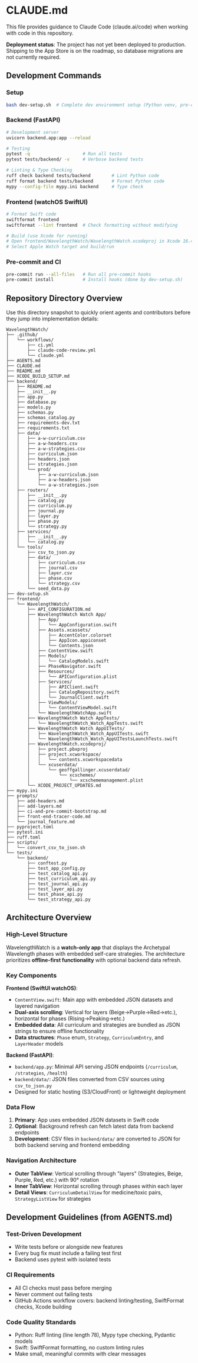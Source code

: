 # CLAUDE.md

This file provides guidance to Claude Code (claude.ai/code) when working with code in this repository.

**Deployment status**: The project has not yet been deployed to production. Shipping to the App Store is on the roadmap, so database migrations are not currently required.

## Development Commands

### Setup
```bash
bash dev-setup.sh  # Complete dev environment setup (Python venv, pre-commit, SwiftFormat)
```

### Backend (FastAPI)
```bash
# Development server
uvicorn backend.app:app --reload

# Testing
pytest -q                    # Run all tests
pytest tests/backend/ -v     # Verbose backend tests

# Linting & Type Checking
ruff check backend tests/backend        # Lint Python code
ruff format backend tests/backend       # Format Python code
mypy --config-file mypy.ini backend     # Type check
```

### Frontend (watchOS SwiftUI)
```bash
# Format Swift code
swiftformat frontend
swiftformat --lint frontend  # Check formatting without modifying

# Build (use Xcode for running)
# Open frontend/WavelengthWatch/WavelengthWatch.xcodeproj in Xcode 16.4+
# Select Apple Watch target and build/run
```

### Pre-commit and CI
```bash
pre-commit run --all-files   # Run all pre-commit hooks
pre-commit install           # Install hooks (done by dev-setup.sh)
```

## Repository Directory Overview

Use this directory snapshot to quickly orient agents and contributors before they jump into implementation details:

```text
WavelengthWatch/
├── .github/
│   └── workflows/
│       ├── ci.yml
│       ├── claude-code-review.yml
│       └── claude.yml
├── AGENTS.md
├── CLAUDE.md
├── README.md
├── XCODE_BUILD_SETUP.md
├── backend/
│   ├── README.md
│   ├── __init__.py
│   ├── app.py
│   ├── database.py
│   ├── models.py
│   ├── schemas.py
│   ├── schemas_catalog.py
│   ├── requirements-dev.txt
│   ├── requirements.txt
│   ├── data/
│   │   ├── a-w-curriculum.csv
│   │   ├── a-w-headers.csv
│   │   ├── a-w-strategies.csv
│   │   ├── curriculum.json
│   │   ├── headers.json
│   │   ├── strategies.json
│   │   └── prod/
│   │       ├── a-w-curriculum.json
│   │       ├── a-w-headers.json
│   │       └── a-w-strategies.json
│   ├── routers/
│   │   ├── __init__.py
│   │   ├── catalog.py
│   │   ├── curriculum.py
│   │   ├── journal.py
│   │   ├── layer.py
│   │   ├── phase.py
│   │   └── strategy.py
│   ├── services/
│   │   ├── __init__.py
│   │   └── catalog.py
│   └── tools/
│       ├── csv_to_json.py
│       ├── data/
│       │   ├── curriculum.csv
│       │   ├── journal.csv
│       │   ├── layer.csv
│       │   ├── phase.csv
│       │   └── strategy.csv
│       └── seed_data.py
├── dev-setup.sh
├── frontend/
│   └── WavelengthWatch/
│       ├── API_CONFIGURATION.md
│       ├── WavelengthWatch Watch App/
│       │   ├── App/
│       │   │   └── AppConfiguration.swift
│       │   ├── Assets.xcassets/
│       │   │   ├── AccentColor.colorset
│       │   │   ├── AppIcon.appiconset
│       │   │   └── Contents.json
│       │   ├── ContentView.swift
│       │   ├── Models/
│       │   │   └── CatalogModels.swift
│       │   ├── PhaseNavigator.swift
│       │   ├── Resources/
│       │   │   └── APIConfiguration.plist
│       │   ├── Services/
│       │   │   ├── APIClient.swift
│       │   │   ├── CatalogRepository.swift
│       │   │   └── JournalClient.swift
│       │   ├── ViewModels/
│       │   │   └── ContentViewModel.swift
│       │   └── WavelengthWatchApp.swift
│       ├── WavelengthWatch Watch AppTests/
│       │   └── WavelengthWatch_Watch_AppTests.swift
│       ├── WavelengthWatch Watch AppUITests/
│       │   ├── WavelengthWatch_Watch_AppUITests.swift
│       │   └── WavelengthWatch_Watch_AppUITestsLaunchTests.swift
│       ├── WavelengthWatch.xcodeproj/
│       │   ├── project.pbxproj
│       │   ├── project.xcworkspace/
│       │   │   └── contents.xcworkspacedata
│       │   └── xcuserdata/
│       │       └── geoffgallinger.xcuserdatad/
│       │           └── xcschemes/
│       │               └── xcschememanagement.plist
│       └── XCODE_PROJECT_UPDATES.md
├── mypy.ini
├── prompts/
│   ├── add-headers.md
│   ├── add-layers.md
│   ├── ci-and-pre-commit-bootstrap.md
│   ├── front-end-tracer-code.md
│   └── journal_feature.md
├── pyproject.toml
├── pytest.ini
├── ruff.toml
├── scripts/
│   └── convert_csv_to_json.sh
└── tests/
    └── backend/
        ├── conftest.py
        ├── test_app_config.py
        ├── test_catalog_api.py
        ├── test_curriculum_api.py
        ├── test_journal_api.py
        ├── test_layer_api.py
        ├── test_phase_api.py
        └── test_strategy_api.py
```

## Architecture Overview

### High-Level Structure
WavelengthWatch is a **watch-only app** that displays the Archetypal Wavelength phases with embedded self-care strategies. The architecture prioritizes **offline-first functionality** with optional backend data refresh.

### Key Components

**Frontend (SwiftUI watchOS)**:
- `ContentView.swift`: Main app with embedded JSON datasets and layered navigation
- **Dual-axis scrolling**: Vertical for layers (Beige→Purple→Red→etc.), horizontal for phases (Rising→Peaking→etc.)
- **Embedded data**: All curriculum and strategies are bundled as JSON strings to ensure offline functionality
- **Data structures**: `Phase` enum, `Strategy`, `CurriculumEntry`, and `LayerHeader` models

**Backend (FastAPI)**:
- `backend/app.py`: Minimal API serving JSON endpoints (`/curriculum`, `/strategies`, `/health`)
- `backend/data/`: JSON files converted from CSV sources using `csv_to_json.py`
- Designed for static hosting (S3/CloudFront) or lightweight deployment

### Data Flow
1. **Primary**: App uses embedded JSON datasets in Swift code
2. **Optional**: Background refresh can fetch latest data from backend endpoints
3. **Development**: CSV files in `backend/data/` are converted to JSON for both backend serving and frontend embedding

### Navigation Architecture
- **Outer TabView**: Vertical scrolling through "layers" (Strategies, Beige, Purple, Red, etc.) with 90° rotation
- **Inner TabView**: Horizontal scrolling through phases within each layer
- **Detail Views**: `CurriculumDetailView` for medicine/toxic pairs, `StrategyListView` for strategies

## Development Guidelines (from AGENTS.md)

### Test-Driven Development
- Write tests before or alongside new features
- Every bug fix must include a failing test first
- Backend uses pytest with isolated tests

### CI Requirements
- All CI checks must pass before merging
- Never comment out failing tests
- GitHub Actions workflow covers: backend linting/testing, SwiftFormat checks, Xcode building

### Code Quality Standards
- Python: Ruff linting (line length 78), Mypy type checking, Pydantic models
- Swift: SwiftFormat formatting, no custom linting rules
- Make small, meaningful commits with clear messages
